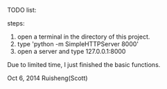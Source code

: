 TODO list:

steps:
1. open a terminal in the directory of this project.
2. type 'python -m SimpleHTTPServer 8000'
3. open a server and type 127.0.0.1:8000

Due to limited time, I just finished the basic functions.

Oct 6, 2014
Ruisheng(Scott)

